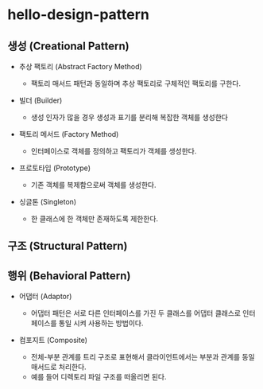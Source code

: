 # hello-design-pattern
## 생성 (Creational Pattern)
- 추상 팩토리 (Abstract Factory Method)
    - 팩토리 매서드 패턴과 동일하며 추상 팩토리로 구체적인 팩토리를 구한다.

- 빌더 (Builder)
    - 생성 인자가 많을 경우 생성과 표기를 분리해 복잡한 객체를 생성한다
    
- 팩토리 메서드 (Factory Method)
    - 인터페이스로 객체를 정의하고 팩토리가 객체를 생성한다.
    
- 프로토타입 (Prototype)
    - 기존 객체를 복제함으로써 객체를 생성한다.
    
- 싱글톤 (Singleton)
    - 한 클래스에 한 객체만 존재하도록 제한한다.


## 구조 (Structural Pattern)

## 행위 (Behavioral Pattern)
- 어댑터 (Adaptor)
    - 어댑터 패턴은 서로 다른 인터페이스를 가진 두 클래스를 어댑터 클래스로 인터페이스를 통일 시켜 사용하는 방법이다.
    
- 컴포지트 (Composite)
    - 전체-부분 관계를 트리 구조로 표현해서 클라이언트에서는 부분과 관계를 동일 매서드로 처리한다.
    - 예를 들어 디렉토리 파일 구조를 떠올리면 된다.
